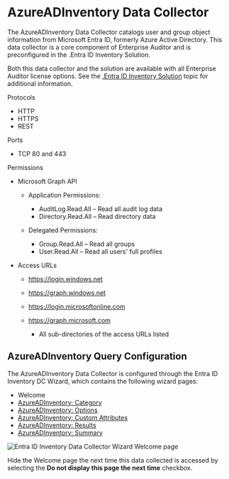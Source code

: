# AzureADInventory Data Collector

The AzureADInventory Data Collector catalogs user and group object information from Microsoft Entra
ID, formerly Azure Active Directory. This data collector is a core component of Enterprise Auditor
and is preconfigured in the .Entra ID Inventory Solution.

Both this data collector and the solution are available with all Enterprise Auditor license options.
See the
[.Entra ID Inventory Solution](/docs/accessanalyzer/11.6/solutions/entraidinventory/overview.md)
topic for additional information.

Protocols

- HTTP
- HTTPS
- REST

Ports

- TCP 80 and 443

Permissions

- Microsoft Graph API

    - Application Permissions:

        - AuditLog.Read.All – Read all audit log data
        - Directory.Read.All – Read directory data

    - Delegated Permissions:

        - Group.Read.All – Read all groups
        - User.Read.All – Read all users' full profiles

- Access URLs

    - https://login.windows.net
    - https://graph.windows.net
    - https://login.microsoftonline.com
    - https://graph.microsoft.com

        - All sub-directories of the access URLs listed

## AzureADInventory Query Configuration

The AzureADInventory Data Collector is configured through the Entra ID Inventory DC Wizard, which
contains the following wizard pages:

- Welcome
- [AzureADInventory: Category](/docs/accessanalyzer/11.6/admin/datacollector/azureadinventory/category.md)
- [AzureADInventory: Options](/docs/accessanalyzer/11.6/admin/datacollector/azureadinventory/options.md)
- [AzureADInventory: Custom Attributes](/docs/accessanalyzer/11.6/admin/datacollector/azureadinventory/customattributes.md)
- [AzureADInventory: Results](/docs/accessanalyzer/11.6/admin/datacollector/azureadinventory/results.md)
- [AzureADInventory: Summary](/docs/accessanalyzer/11.6/admin/datacollector/azureadinventory/summary.md)

![Entra ID Inventory Data Collector Wizard Welcome page](/img/product_docs/activitymonitor/7.1/install/welcome.webp)

Hide the Welcome page the next time this data collected is accessed by selecting the **Do not
display this page the next time** checkbox.
